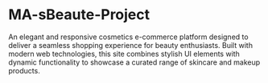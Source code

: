 # MA-sBeaute-Project
An elegant and responsive cosmetics e-commerce platform designed to deliver a seamless shopping experience for beauty enthusiasts. Built with modern web technologies, this site combines stylish UI elements with dynamic functionality to showcase a curated range of skincare and makeup products.
